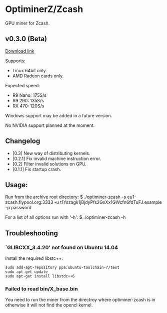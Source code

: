 # OptiminerZ/Zcash

GPU miner for Zcash.

## v0.3.0 (Beta)
[Download link](https://github.com/Optiminer/OptiminerZcash/raw/master/optiminer-zcash-0.3.0.tar.gz)

Supports:
- Linux 64bit only.
- AMD Radeon cards only.

Expected speed:
- R9 Nano: 175S/s
- R9 290: 135S/s
- RX 470: 120S/s

Windows support may be added in a future version.

No NVIDIA support planned at the moment.

## Changelog
- [0.3] New way of distributing kernels.
- [0.2.1] Fix invalid machine instruction error.
- [0.2] Filter invalid solutions on GPU.
- [0.1.1] Fix startup crash.

## Usage:
Run from the archive root directory:
$ ./optiminer-zcash -s eu1-zcash.flypool.org:3333 -u t1Yszagk1jBjdyPfs2GxXx1GWcfn6fdTuFJ.example -p password

For a list of all options run with '-h':
$ ./optiminer-zcash -h

## Troubleshooting

### `GLIBCXX_3.4.20' not found on Ubuntu 14.04
Install the required libstc++:
```shell
sudo add-apt-repository ppa:ubuntu-toolchain-r/test 
sudo apt-get update
sudo apt-get install libstdc++6
```

### Failed to read bin/X_base.bin
You need to run the miner from the directroy where optiminer-zcash is in
otherwise it will not find the opencl kernel.
